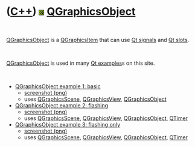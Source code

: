 



 

 

 

 

 

([C++](Cpp.md)) ![Qt](PicQt.png) [QGraphicsObject](CppQGraphicsObject.md)
===========================================================================

 

[QGraphicsObject](CppQGraphicsObject.md) is a
[QGraphicsItem](CppQGraphicsItem.md) that can use [Qt
signals](CppQtSignal.md) and [Qt slots](CppQtSlots.md).

 

[QGraphicsObject](CppQGraphicsObject.md) is used in many [Qt
examples](CppQtExample.md)s on this site.

 

-   [QGraphicsObject example 1: basic](CppQGraphicsObjectExample1.md)
    -   [screenshot (png)](CppQGraphicsObjectExample1.png)
    -   uses [QGraphicsScene](CppQGraphicsScene.md),
        [QGraphicsView](CppQGraphicsView.md),
        [QGraphicsObject](CppQGraphicsObject.md)
-   [QGraphicsObject example 2:
    flashing](CppQGraphicsObjectExample2.md)
    -   [screenshot (png)](CppQGraphicsObjectExample2.png)
    -   uses [QGraphicsScene](CppQGraphicsScene.md),
        [QGraphicsView](CppQGraphicsView.md),
        [QGraphicsObject](CppQGraphicsObject.md),
        [QTimer](CppQTimer.md)
-   [QGraphicsObject example 3: flashing
    only](CppQGraphicsObjectExample3.md)
    -   [screenshot (png)](CppQGraphicsObjectExample3.png)
    -   uses [QGraphicsScene](CppQGraphicsScene.md),
        [QGraphicsView](CppQGraphicsView.md),
        [QGraphicsObject](CppQGraphicsObject.md),
        [QTimer](CppQTimer.md)

 

 

 

 

 





 




